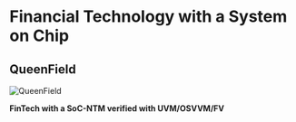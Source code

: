 # Financial Technology with a System on Chip
## QueenField

![QueenField](../main/icon.jpg)

**FinTech with a SoC-NTM verified with UVM/OSVVM/FV**
